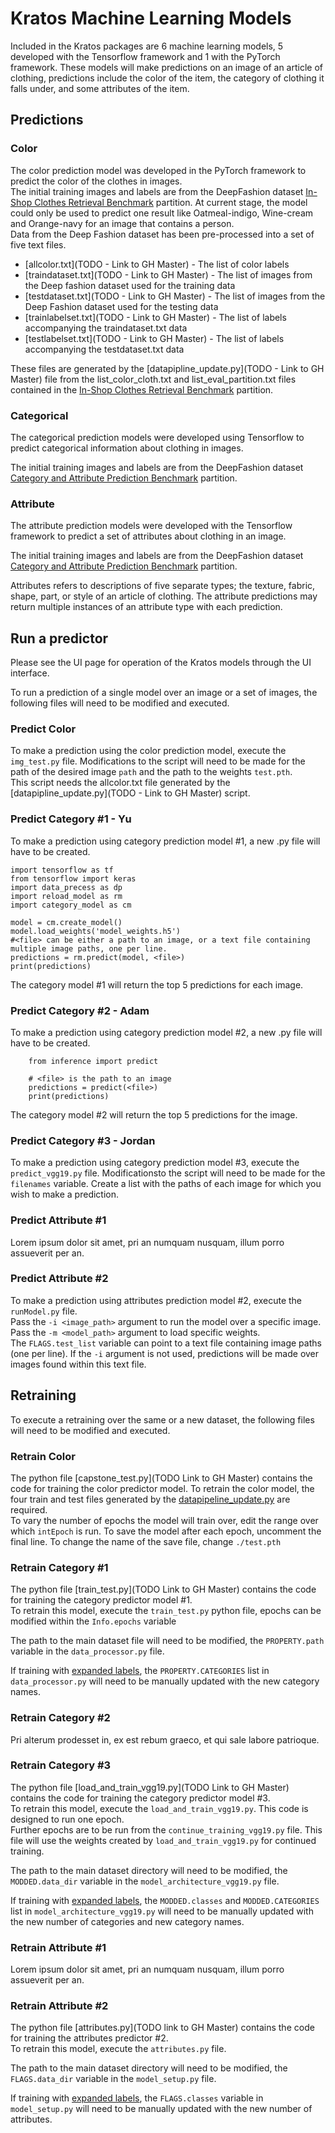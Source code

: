 # Kratos Machine Learning Models

Included in the Kratos packages are 6 machine learning models, 5 developed with the Tensorflow framework and 1 with the PyTorch framework. These models will make predictions on an image of an article of clothing, predictions include the color of the item, the category of clothing it falls under, and some attributes of the item.

## Predictions

### Color
The color prediction model was developed in the PyTorch framework to predict the color of the clothes in images.  
The initial training images and labels are from the DeepFashion dataset [In-Shop Clothes Retrieval Benchmark](https://drive.google.com/drive/folders/0B7EVK8r0v71pVDZFQXRsMDZCX1E) partition. At current stage, the model could only be used to predict one result like Oatmeal-indigo, Wine-cream and Orange-navy for an image that contains a person.  
Data from the Deep Fashion dataset has been pre-processed into a set of five text files.

* [allcolor.txt](TODO - Link to GH Master) - The list of color labels  
* [traindataset.txt](TODO - Link to GH Master) - The list of images from the Deep fashion dataset used for the training data  
* [testdataset.txt](TODO - Link to GH Master) - The list of images from the Deep Fashion dataset used for the testing data  
* [trainlabelset.txt](TODO - Link to GH Master) - The list of labels accompanying the traindataset.txt data  
* [testlabelset.txt](TODO - Link to GH Master) - The list of labels accompanying the testdataset.txt data  

These files are generated by the [datapipline\_update.py](TODO - Link to GH Master) file from the list\_color\_cloth.txt and list\_eval\_partition.txt files contained in the [In-Shop Clothes Retrieval Benchmark](https://drive.google.com/drive/folders/0B7EVK8r0v71pVDZFQXRsMDZCX1E) partition.  

### Categorical
The categorical prediction models were developed using Tensorflow to predict categorical information about clothing in images.

The initial training images and labels are from the DeepFashion dataset [Category and Attribute Prediction Benchmark](https://drive.google.com/drive/folders/0B7EVK8r0v71pWGplNFhjc01NbzQ) partition.

### Attribute
The attribute prediction models were developed with the Tensorflow framework to predict a set of attributes about clothing in an image.

The initial training images and labels are from the DeepFashion dataset [Category and Attribute Prediction Benchmark](https://drive.google.com/drive/folders/0B7EVK8r0v71pWGplNFhjc01NbzQ) partition.

Attributes refers to descriptions of five separate types; the texture, fabric, shape, part, or style of an article of clothing. The attribute predictions may return multiple instances of an attribute type with each prediction.

## Run a predictor
Please see the UI page for operation of the Kratos models through the UI interface.

To run a prediction of a single model over an image or a set of images, the following files will need to be modified and executed.

### Predict Color
To make a prediction using the color prediction model, execute the `img_test.py` file. Modifications to the script will need to be made for the path of the desired image `path` and the path to the weights `test.pth`.  
This script needs the allcolor.txt file generated by the [datapipline\_update.py](TODO - Link to GH Master) script.

### Predict Category #1 - Yu
To make a prediction using category prediction model #1, a new .py file will have to be created.

    import tensorflow as tf
    from tensorflow import keras
    import data_precess as dp    
    import reload_model as rm
    import category_model as cm

    model = cm.create_model()
    model.load_weights('model_weights.h5')
	#<file> can be either a path to an image, or a text file containing multiple image paths, one per line.
    predictions = rm.predict(model, <file>)
    print(predictions)

The category model #1 will return the top 5 predictions for each image.

### Predict Category #2 - Adam
To make a prediction using category prediction model #2, a new .py file will have to be created.

		from inference import predict

		# <file> is the path to an image
		predictions = predict(<file>)
		print(predictions)


The category model #2 will return the top 5 predictions for the image.


### Predict Category #3 - Jordan
To make a prediction using category prediction model #3, execute the `predict_vgg19.py` file. Modificationsto the script will need to be made for the `filenames` variable. Create a list with the paths of each image for which you wish to make a prediction.

### Predict Attribute #1
Lorem ipsum dolor sit amet, pri an numquam nusquam, illum porro assueverit per an.

### Predict Attribute #2
To make a prediction using attributes prediction model #2, execute the `runModel.py` file.  
Pass the `-i <image_path>` argument to run the model over a specific image.  
Pass the `-m <model_path>` argument to load specific weights.  
The `FLAGS.test_list` variable can point to a text file containing image paths (one per line). If the `-i` argument is not used, predictions will be made over images found within this text file.

## Retraining
To execute a retraining over the same or a new dataset, the following files will need to be modified and executed.

### Retrain Color
The python file [capstone\_test.py](TODO Link to GH Master) contains the code for training the color predictor model.
To retrain the color model, the four train and test files generated by the [datapipeline\_update.py](models.md#color) are required.  
To vary the number of epochs the model will train over, edit the range over which `intEpoch` is run.
To save the model after each epoch, uncomment the final line. To change the name of the save file, change `./test.pth`

### Retrain Category #1
The python file [train\_test.py](TODO Link to GH Master) contains the code for training the category predictor model #1.  
To retrain this model, execute the `train_test.py` python file, epochs can be modified within the `Info.epochs` variable

The path to the main dataset file will need to be modified, the `PROPERTY.path` variable in the `data_processor.py` file.  

If training with [expanded labels](labels.md#categories), the `PROPERTY.CATEGORIES` list in `data_processor.py` will need to be manually updated with the new category names.

### Retrain Category #2
Pri alterum prodesset in, ex est rebum graeco, et qui sale labore patrioque.

### Retrain Category #3
The python file [load\_and\_train\_vgg19.py](TODO Link to GH Master) contains the code for training the category predictor model #3.  
To retrain this model, execute the `load_and_train_vgg19.py`. This code is designed to run one epoch.  
Further epochs are to be run from the `continue_training_vgg19.py` file. This file will use the weights created by `load_and_train_vgg19.py` for continued training.

The path to the main dataset directory will need to be modified, the `MODDED.data_dir` variable in the `model_architecture_vgg19.py` file.

If training with [expanded labels](labels.md#categories), the `MODDED.classes` and `MODDED.CATEGORIES` list in `model_architecture_vgg19.py` will need to be manually updated with the new number of categories and new category names.

### Retrain Attribute #1
Lorem ipsum dolor sit amet, pri an numquam nusquam, illum porro assueverit per an.

### Retrain Attribute #2
The python file [attributes.py](TODO link to GH Master) contains the code for training the attributes predictor #2.  
To retrain this model, execute the `attributes.py` file.

The path to the main dataset directory will need to be modified, the `FLAGS.data_dir` variable in the `model_setup.py` file.

If training with [expanded labels](labels.md#attributes), the `FLAGS.classes` variable in `model_setup.py` will need to be manually updated with the new number of attributes.  
